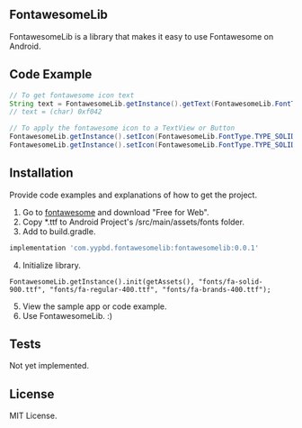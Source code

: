 ## FontawesomeLib

FontawesomeLib is a library that makes it easy to use Fontawesome on Android.

## Code Example

```java
// To get fontawesome icon text
String text = FontawesomeLib.getInstance().getText(FontawesomeLib.FontType.TYPE_SOLID, "adjust");
// text = (char) 0xf042
```

```java
// To apply the fontawesome icon to a TextView or Button
FontawesomeLib.getInstance().setIcon(FontawesomeLib.FontType.TYPE_SOLID, "adjust", buttonSample);
FontawesomeLib.getInstance().setIcon(FontawesomeLib.FontType.TYPE_SOLID, "atlas", textViewSample);
```

## Installation

Provide code examples and explanations of how to get the project.

1. Go to [fontawesome](https://fontawesome.com/download) and download "Free for Web".
2. Copy *.ttf to Android Project's /src/main/assets/fonts folder.
3. Add to build.gradle.
```gradle
implementation 'com.yypbd.fontawesomelib:fontawesomelib:0.0.1'
```
4. Initialize library.
```
FontawesomeLib.getInstance().init(getAssets(), "fonts/fa-solid-900.ttf", "fonts/fa-regular-400.ttf", "fonts/fa-brands-400.ttf");
```
5. View the sample app or code example.
6. Use FontawesomeLib. :)


## Tests

Not yet implemented.

## License

MIT License.
